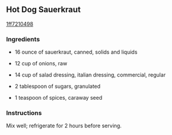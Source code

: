 ## Hot Dog Sauerkraut

[1ff7210498](http://www.food.com/recipe/hot-dog-sauerkraut-26914)

### Ingredients

 - 16 ounce of sauerkraut, canned, solids and liquids

 - 12 cup of onions, raw

 - 14 cup of salad dressing, italian dressing, commercial, regular

 - 2 tablespoon of sugars, granulated

 - 1 teaspoon of spices, caraway seed

### Instructions

Mix well; refrigerate for 2 hours before serving.